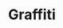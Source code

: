 ---
title: Graffiti
crosslinks:
- graffhelp
- streetart
- pics
- StreetArtPorn
- dontdeadopeninside
- AtlantaGraffiti
- gatekeeping
- sanfrancisco
- WHATISANARCHISM
- Atlanta
- Serendipity
- wheatpaste
- analog
- SeattleWA
- surfing
- museum
- livven
- modelmakers
- lewronggeneration
- literature
---